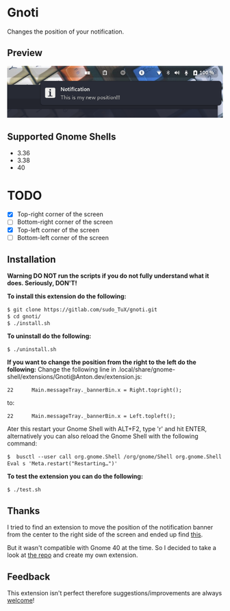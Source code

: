 # Gnoti
Changes the position of your notification.

## Preview
![preview](./screenshots/right.png)

## Supported Gnome Shells
- 3.36
- 3.38
- 40

# TODO

- [X] Top-right corner of the screen
- [ ] Bottom-right corner of the screen
- [X] Top-left corner of the screen
- [ ] Bottom-left corner of the screen

## Installation
**Warning DO NOT run the scripts if you do not fully understand what it does. Seriously, DON'T!**

**To install this extension do the following:**
```
$ git clone https://gitlab.com/sudo_TuX/gnoti.git
$ cd gnoti/
$ ./install.sh
```
**To uninstall do the following:**
```
$ ./uninstall.sh
```
**If you want to change the position from the right to the left do the following:**
Change the following line in .local/share/gnome-shell/extensions/Gnoti\@Anton.dev/extension.js:
```
22      Main.messageTray._bannerBin.x = Right.topright();
```
to:
```
22      Main.messageTray._bannerBin.x = Left.topleft();
```
Ater this restart your Gnome Shell with ALT+F2, type 'r' and hit ENTER, alternatively you can also reload the Gnome Shell with the following command:
```
$  busctl --user call org.gnome.Shell /org/gnome/Shell org.gnome.Shell Eval s 'Meta.restart("Restarting…")'
```
**To test the extension you can do the following:**
```
$ ./test.sh
```

## Thanks
I tried to find an extension to move the position of the  notification banner from the center to the right side of the screen and ended up find [this](https://github.com/brunodrugowick/notification-position-gnome-extension).

But it wasn't compatible with Gnome 40 at the time. So I decided to take a look at [the repo](https://github.com/brunodrugowick/notification-position-gnome-extension) and create my own extension.

## Feedback
This extension isn't perfect therefore suggestions/improvements are always [welcome](https://gitlab.com/sudo_TuX/gnoti/-/issues)!